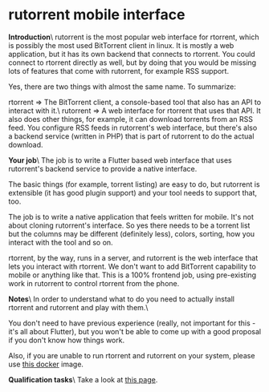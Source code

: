
# rutorrent mobile interface

**Introduction**\\
rutorrent is the most popular web interface for rtorrent, which is possibly the most used BitTorrent client in linux. It is mostly a web application, but it has its own backend that connects to rtorrent. You could connect to rtorrent directly as well, but by doing that you would be missing lots of features that come with rutorrent, for example RSS support.

Yes, there are two things with almost the same name. To summarize:

rtorrent => The BitTorrent client, a console-based tool that also has an API to interact with it.\\
rutorrent => A web interface for rtorrent that uses that API. It also does other things, for example, it can download torrents from an RSS feed. You configure RSS feeds in rutorrent's web interface, but there's also a backend service (written in PHP) that is part of rutorrent to do the actual download. 


**Your job**\\
The job is to write a Flutter based web interface that uses rutorrent's backend service to provide a native interface.

The basic things (for example, torrent listing) are easy to do, but rutorrent is extensible (it has good plugin support) and your tool needs to support that, too.

The job is to write a native application that feels written for mobile. It's not about cloning rutorrent's interface. So yes there needs to be a torrent list but the columns may be different (definitely less), colors, sorting, how you interact with the tool and so on.

rtorrent, by the way, runs in a server, and rutorrent is the web interface that lets you interact with rtorrent. We don't want to add BitTorrent capability to mobile or anything like that. This is a 100% frontend job, using pre-existing work in rutorrent to control rtorrent from the phone.


**Notes**\\
In order to understand what to do you need to actually install rtorrent and rutorrent and play with them.\\

You don't need to have previous experience (really, not important for this - it's all about Flutter), but you won't be able to come up with a good proposal if you don't know how things work.

Also, if you are unable to run rtorrent and rutorrent on your system, please use [this docker](https///hub.docker.com/r/crazymax/rtorrent-rutorrent) image.

**Qualification tasks**\\
Take a look at [this page](https///ccextractor.org/public/gsoc/takehome).
